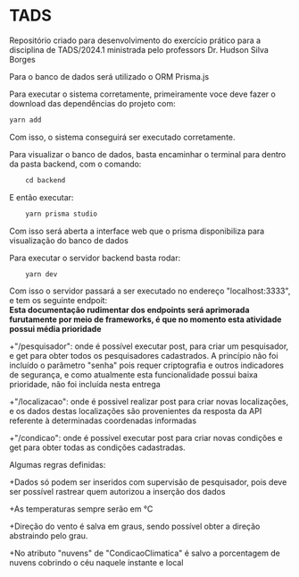# TADS
 Repositório criado para desenvolvimento do exercício prático para a disciplina de TADS/2024.1 ministrada pelo professors Dr. Hudson Silva Borges

 Para o banco de dados será utilizado o ORM Prisma.js

 Para executar o sistema corretamente, primeiramente voce deve fazer o download das dependências do projeto com:
````c
yarn add
````

Com isso, o sistema conseguirá ser executado corretamente.

 Para visualizar o banco de dados, basta encaminhar o terminal para dentro da pasta backend, com o comando:
````c
    cd backend
````

 E então executar:
````c
    yarn prisma studio
````
Com isso será aberta a interface web que o prisma disponibiliza para visualização do banco de dados


Para executar o servidor backend basta rodar:
````c
    yarn dev
````

Com isso o servidor passará a ser executado no endereço "localhost:3333", e tem os seguinte endpoit:
<br>**Esta documentação rudimentar dos endpoints será aprimorada furutamente por meio de frameworks, é que no momento esta atividade possui média prioridade**

+"/pesquisador": onde é possível executar post, para criar um pesquisador, e get para obter todos os pesquisadores cadastrados. A princípio não foi incluído o parâmetro "senha" pois requer criptografia e outros indicadores de segurança, e como atualmente esta funcionalidade possui baixa prioridade, não foi incluída nesta entrega

+"/localizacao": onde é possivel realizar post para criar novas localizações, e os dados destas localizações são provenientes da resposta da API referente à determinadas coordenadas informadas

+"/condicao": onde é possível executar post para criar novas condições e get para obter todas as condições cadastradas.


 Algumas regras definidas:  
  
+Dados só podem ser inseridos com supervisão de pesquisador, pois deve ser possível rastrear quem autorizou a inserção dos dados

+As temperaturas sempre serão em °C

+Direção do vento é salva em graus, sendo possível obter a direção abstraindo pelo grau.

+No atributo "nuvens" de "CondicaoClimatica" é salvo a porcentagem de nuvens cobrindo o céu naquele instante e local
